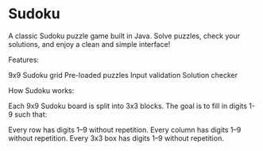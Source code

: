 # Sudoku
A classic Sudoku puzzle game built in Java. Solve puzzles, check your solutions, and enjoy a clean and simple interface!

Features:

9x9 Sudoku grid
Pre-loaded puzzles
Input validation
Solution checker

How Sudoku works:

Each 9x9 Sudoku board is split into 3x3 blocks. The goal is to fill in digits 1-9 such that:

Every row has digits 1–9 without repetition.
Every column has digits 1–9 without repetition.
Every 3x3 box has digits 1–9 without repetition.
